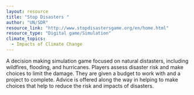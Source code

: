 ```yaml
---
layout: resource
title: "Stop Disasters "
author: "UN/SDR"
resource_link: "http://www.stopdisastersgame.org/en/home.html"
resource_type: "Digital game/Simulation"
climate_topics:
  - Impacts of Climate Change
---
```


A decision making simulation game focused on natural distasters, including wildfires, flooding, and hurricanes. Players assess disaster risk and make choices to limit the damage.  They are given a budget to work with and a project to complete.  Advice is offered along the way in helping to make choices that help to reduce the risk and impacts of disasters.
